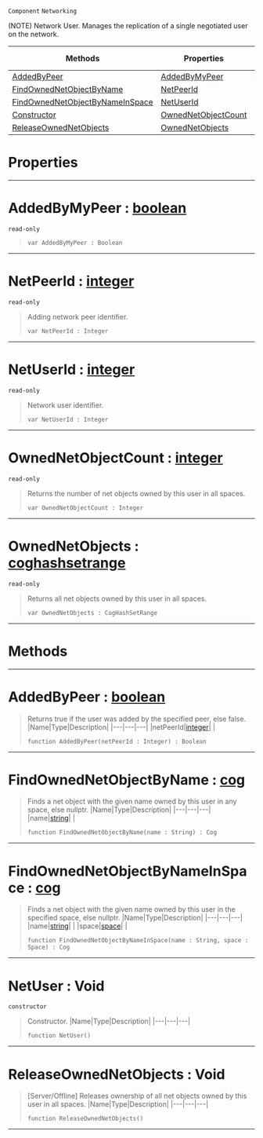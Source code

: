  `Component` `Networking`



(NOTE) Network User. Manages the replication of a single negotiated user on the network.

|Methods|Properties|Base Classes|Derived Classes|
|---|---|---|---|
|[ AddedByPeer](https://github.com/ZilchEngine/ZilchDocs/blob/master/code_reference/class_reference/netuser.markdown#addedbypeer-zilch-engine)|[ AddedByMyPeer](https://github.com/ZilchEngine/ZilchDocs/blob/master/code_reference/class_reference/netuser.markdown#addedbymypeer-zilch-engin)|[netobject](https://github.com/ZilchEngine/ZilchDocs/blob/master/code_reference/class_reference/netobject.markdown)| |
|[ FindOwnedNetObjectByName](https://github.com/ZilchEngine/ZilchDocs/blob/master/code_reference/class_reference/netuser.markdown#findownednetobjectbyname)|[ NetPeerId](https://github.com/ZilchEngine/ZilchDocs/blob/master/code_reference/class_reference/netuser.markdown#netpeerid-zilch-engine-do)| | |
|[ FindOwnedNetObjectByNameInSpace](https://github.com/ZilchEngine/ZilchDocs/blob/master/code_reference/class_reference/netuser.markdown#findownednetobjectbyname)|[ NetUserId](https://github.com/ZilchEngine/ZilchDocs/blob/master/code_reference/class_reference/netuser.markdown#netuserid-zilch-engine-do)| | |
|[ Constructor](https://github.com/ZilchEngine/ZilchDocs/blob/master/code_reference/class_reference/netuser.markdown#netuser-void)|[ OwnedNetObjectCount](https://github.com/ZilchEngine/ZilchDocs/blob/master/code_reference/class_reference/netuser.markdown#ownednetobjectcount-zero)| | |
|[ ReleaseOwnedNetObjects](https://github.com/ZilchEngine/ZilchDocs/blob/master/code_reference/class_reference/netuser.markdown#releaseownednetobjects-v)|[ OwnedNetObjects](https://github.com/ZilchEngine/ZilchDocs/blob/master/code_reference/class_reference/netuser.markdown#ownednetobjects-zilch-eng)| | |


 #  Properties


---  
 #  AddedByMyPeer : [boolean](https://github.com/ZilchEngine/ZilchDocs/blob/master/code_reference/nada_base_types/boolean.markdown)

 `read-only`

> 
> ``` lang=cpp, name=Nada
> var AddedByMyPeer : Boolean


---  
 #  NetPeerId : [integer](https://github.com/ZilchEngine/ZilchDocs/blob/master/code_reference/nada_base_types/integer.markdown)

 `read-only`

> Adding network peer identifier.
> ``` lang=cpp, name=Nada
> var NetPeerId : Integer


---  
 #  NetUserId : [integer](https://github.com/ZilchEngine/ZilchDocs/blob/master/code_reference/nada_base_types/integer.markdown)

 `read-only`

> Network user identifier.
> ``` lang=cpp, name=Nada
> var NetUserId : Integer


---  
 #  OwnedNetObjectCount : [integer](https://github.com/ZilchEngine/ZilchDocs/blob/master/code_reference/nada_base_types/integer.markdown)

 `read-only`

> Returns the number of net objects owned by this user in all spaces.
> ``` lang=cpp, name=Nada
> var OwnedNetObjectCount : Integer


---  
 #  OwnedNetObjects : [coghashsetrange](https://github.com/ZilchEngine/ZilchDocs/blob/master/code_reference/class_reference/coghashsetrange.markdown)

 `read-only`

> Returns all net objects owned by this user in all spaces.
> ``` lang=cpp, name=Nada
> var OwnedNetObjects : CogHashSetRange


---  
 #  Methods


---  
 #  AddedByPeer : [boolean](https://github.com/ZilchEngine/ZilchDocs/blob/master/code_reference/nada_base_types/boolean.markdown)

> Returns true if the user was added by the specified peer, else false.
> |Name|Type|Description|
> |---|---|---|
> |netPeerId|[integer](https://github.com/ZilchEngine/ZilchDocs/blob/master/code_reference/nada_base_types/integer.markdown)| |
> ``` lang=cpp, name=Nada
> function AddedByPeer(netPeerId : Integer) : Boolean
> ``` 


---  
 #  FindOwnedNetObjectByName : [cog](https://github.com/ZilchEngine/ZilchDocs/blob/master/code_reference/class_reference/cog.markdown)

> Finds a net object with the given name owned by this user in any space, else nullptr.
> |Name|Type|Description|
> |---|---|---|
> |name|[string](https://github.com/ZilchEngine/ZilchDocs/blob/master/code_reference/nada_base_types/string.markdown)| |
> ``` lang=cpp, name=Nada
> function FindOwnedNetObjectByName(name : String) : Cog
> ``` 


---  
 #  FindOwnedNetObjectByNameInSpace : [cog](https://github.com/ZilchEngine/ZilchDocs/blob/master/code_reference/class_reference/cog.markdown)

> Finds a net object with the given name owned by this user in the specified space, else nullptr.
> |Name|Type|Description|
> |---|---|---|
> |name|[string](https://github.com/ZilchEngine/ZilchDocs/blob/master/code_reference/nada_base_types/string.markdown)| |
> |space|[space](https://github.com/ZilchEngine/ZilchDocs/blob/master/code_reference/class_reference/space.markdown)| |
> ``` lang=cpp, name=Nada
> function FindOwnedNetObjectByNameInSpace(name : String, space : Space) : Cog
> ``` 


---  
 #  NetUser : Void

 `constructor`

> Constructor.
> |Name|Type|Description|
> |---|---|---|
> ``` lang=cpp, name=Nada
> function NetUser()
> ``` 


---  
 #  ReleaseOwnedNetObjects : Void

> [Server/Offline] Releases ownership of all net objects owned by this user in all spaces.
> |Name|Type|Description|
> |---|---|---|
> ``` lang=cpp, name=Nada
> function ReleaseOwnedNetObjects()
> ``` 


---  
 

 